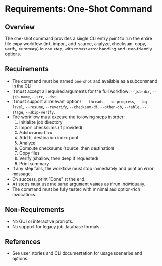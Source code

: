 # Requirements: One-Shot Command

## Overview
The one-shot command provides a single CLI entry point to run the entire file copy workflow (init, import, add-source, analyze, checksum, copy, verify, summary) in one step, with robust error handling and user-friendly options.

## Requirements
- The command must be named `one-shot` and available as a subcommand in the CLI.
- It must accept all required arguments for the full workflow: `--job-dir`, `--job-name`, `--src`, `--dst`.
- It must support all relevant options: `--threads`, `--no-progress`, `--log-level`, `--resume`, `--reverify`, `--checksum-db`, `--other-db`, `--table`, `--stage`, `--skip-verify`.
- The workflow must execute the following steps in order:
  1. Initialize job directory
  2. Import checksums (if provided)
  3. Add source files
  4. Add to destination index pool
  5. Analyze
  6. Compute checksums (source, then destination)
  7. Copy files
  8. Verify (shallow, then deep if requested)
  9. Print summary
- If any step fails, the workflow must stop immediately and print an error message.
- On success, print "Done" at the end.
- All steps must use the same argument values as if run individually.
- The command must be fully tested with minimal and option-rich invocations.

## Non-Requirements
- No GUI or interactive prompts.
- No support for legacy job database formats.

## References
- See user stories and CLI documentation for usage scenarios and options.

